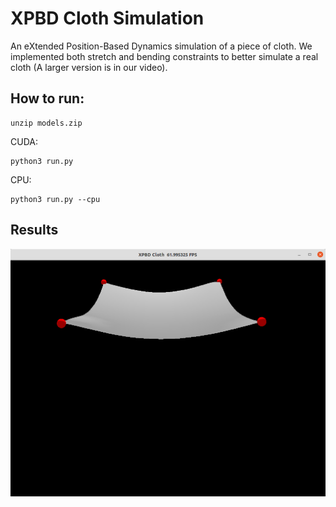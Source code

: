 # XPBD Cloth Simulation

An eXtended Position-Based Dynamics simulation of a piece of cloth. We implemented both stretch and bending constraints to better simulate a real cloth (A larger version is in our video).

## How to run:

```
unzip models.zip
```

CUDA:

```
python3 run.py
```

CPU:

```
python3 run.py --cpu
```

## Results

![xpbd-cloth](figures/xpbd-cloth.png)

